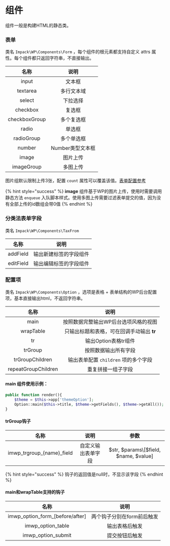 # 组件

组件一般是构建HTML的静态类。

### 表单

&#x20;类名 `Impack\WP\Components\Form` ，每个组件的根元素都支持自定义 attrs 属性。每个组件都只返回字符串，不直接输出。

|       名称      |      说明     |
| :-----------: | :---------: |
|     input     |     文本框     |
|    textarea   |    多行文本域    |
|     select    |     下拉选择    |
|    checkbox   |     复选框     |
| checkboxGroup |    多个复选框    |
|     radio     |     单选框     |
|   radioGroup  |    多个单选框    |
|     number    | Number类型文本框 |
|     image     |     图片上传    |
|   imageGroup  |     多图上传    |

图片组默认限制上传3张，配置 `count` 属性可以覆盖该值。[表单配置参考](../cai-dan-ye-mian.md#biao-dan-pei-zhi)

{% hint style="success" %}
**image** 组件基于WP的图片上传，使用时需要调用静态方法 `enqueue` 入队脚本样式。使用多图上传需要过滤表单提交的值，因为没有全部上传的id数组会带0值
{% endhint %}

### 分类法表单字段

类名  `Impack\WP\Components\TaxFrom`

|     名称    |      说明     |
| :-------: | :---------: |
|  addField | 输出新建标签的字段组件 |
| editField | 输出编辑标签的字段组件 |

### 配置项

类名 `Impack\WP\Components\Option` ，选项是表格 + 表单结构的WP后台配置项，基本直接输出html，不返回字符串。

|          名称         |            说明            |
| :-----------------: | :----------------------: |
|         main        |    按照数据完整输出WP后台选项风格的视图   |
|      wrapTable      | 只输出标题和表格，可在回调手动输出 **tr** |
|          tr         |      输出Option表格tr组件      |
|       trGroup       |        按照数据输出所有字段        |
|   trGroupChildren   | 输出表单配置 `children` 项的多个字段 |
| repeatGroupChildren |         重复拼接一组子字段        |

#### **main** 组件使用示例：

```php
public function render(){
    $theme = $this->app['themeOption'];
    Option::main($this->title, $theme->getFields(), $theme->getAll());
}
```

#### trGroup钩子

|              名称              |     说明    |                   参数                  |
| :--------------------------: | :-------: | :-----------------------------------: |
| imwp\_trgroup\_{name}\_field | 自定义输出表单字段 | $str, $params\[$field, $name, $value] |

{% hint style="success" %}
钩子的返回值是null时，不显示该字段
{% endhint %}

#### main和wrapTable支持的钩子

|                  名称                 |        说明       |
| :---------------------------------: | :-------------: |
| imwp\_option\_form\_\[before/after] | 两个钩子分别在form前后触发 |
|         imwp\_option\_table         |     输出表格后触发     |
|         imwp\_option\_submit        |     提交按钮后触发     |
